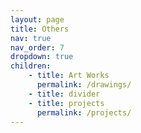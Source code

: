 ```yaml
---
layout: page
title: Others
nav: true
nav_order: 7
dropdown: true
children:
    - title: Art Works
      permalink: /drawings/
    - title: divider
    - title: projects
      permalink: /projects/
---
```

